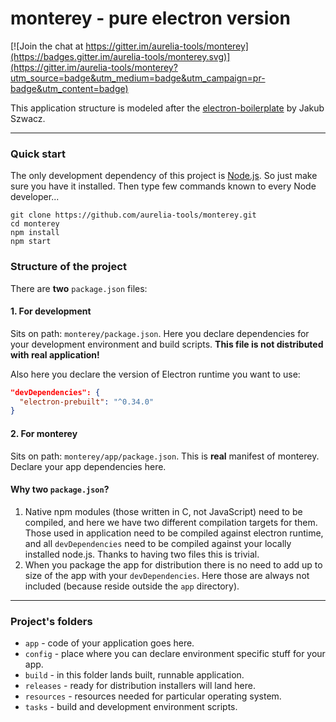 # monterey - pure electron version

[![Join the chat at https://gitter.im/aurelia-tools/monterey](https://badges.gitter.im/aurelia-tools/monterey.svg)](https://gitter.im/aurelia-tools/monterey?utm_source=badge&utm_medium=badge&utm_campaign=pr-badge&utm_content=badge)

This application structure is modeled after the [electron-boilerplate](https://github.com/szwacz/electron-boilerplate) by Jakub Szwacz.

***

### Quick start
The only development dependency of this project is [Node.js](https://nodejs.org). So just make sure you have it installed.
Then type few commands known to every Node developer...
```
git clone https://github.com/aurelia-tools/monterey.git
cd monterey
npm install
npm start
```

### Structure of the project

There are **two** `package.json` files:

#### 1. For development
Sits on path: `monterey/package.json`. Here you declare dependencies for your development environment and build scripts. **This file is not distributed with real application!**

Also here you declare the version of Electron runtime you want to use:
```json
"devDependencies": {
  "electron-prebuilt": "^0.34.0"
}
```

#### 2. For monterey
Sits on path: `monterey/app/package.json`. This is **real** manifest of monterey. Declare your app dependencies here.

#### Why two `package.json`?
1. Native npm modules (those written in C, not JavaScript) need to be compiled, and here we have two different compilation targets for them. Those used in application need to be compiled against electron runtime, and all `devDependencies` need to be compiled against your locally installed node.js. Thanks to having two files this is trivial.
2. When you package the app for distribution there is no need to add up to size of the app with your `devDependencies`. Here those are always not included (because reside outside the `app` directory).

***

### Project's folders

- `app` - code of your application goes here.
- `config` - place where you can declare environment specific stuff for your app.
- `build` - in this folder lands built, runnable application.
- `releases` - ready for distribution installers will land here.
- `resources` - resources needed for particular operating system.
- `tasks` - build and development environment scripts.
